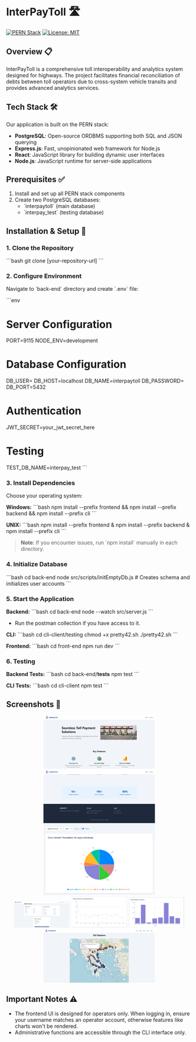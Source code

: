 # InterPayToll 🛣️

[![PERN Stack](https://img.shields.io/badge/PERN-Stack-blue.svg)](https://www.postgresql.org/)
[![License: MIT](https://img.shields.io/badge/License-MIT-yellow.svg)](https://opensource.org/licenses/MIT)

## Overview 📋

InterPayToll is a comprehensive toll interoperability and analytics system designed for highways. The project facilitates financial reconciliation of debts between toll operators due to cross-system vehicle transits and provides advanced analytics services.

## Tech Stack 🛠️

Our application is built on the PERN stack:

- **PostgreSQL**: Open-source ORDBMS supporting both SQL and JSON querying
- **Express.js**: Fast, unopinionated web framework for Node.js
- **React**: JavaScript library for building dynamic user interfaces
- **Node.js**: JavaScript runtime for server-side applications

## Prerequisites ✅

1. Install and set up all PERN stack components
2. Create two PostgreSQL databases:
   - \`interpaytoll\` (main database)
   - \`interpay_test\` (testing database)

## Installation & Setup 🚀

### 1. Clone the Repository

\```bash
git clone [your-repository-url]
\```

### 2. Configure Environment

Navigate to \`back-end\` directory and create \`.env\` file:

\```env

# Server Configuration

PORT=9115
NODE_ENV=development

# Database Configuration

DB_USER=<yourusername>
DB_HOST=localhost
DB_NAME=interpaytoll
DB_PASSWORD=<yourpassword>
DB_PORT=5432

# Authentication

JWT_SECRET=your_jwt_secret_here

# Testing

TEST_DB_NAME=interpay_test
\```

### 3. Install Dependencies

Choose your operating system:

**Windows:**
\```bash
npm install --prefix frontend && npm install --prefix backend && npm install --prefix cli
\```

**UNIX:**
\```bash
npm install --prefix frontend & npm install --prefix backend & npm install --prefix cli
\```

> **Note**: If you encounter issues, run \`npm install\` manually in each directory.

### 4. Initialize Database

\```bash
cd back-end
node src/scripts/initEmptyDb.js # Creates schema and initializes user accounts
\```

### 5. Start the Application

**Backend:**
\```bash
cd back-end
node --watch src/server.js
\```

- Run the postman collection if you have access to it.

**CLI:**
\```bash
cd cli-client/testing
chmod +x pretty42.sh
./pretty42.sh
\```

**Frontend:**
\```bash
cd front-end
npm run dev
\```

### 6. Testing

**Backend Tests:**
\```bash
cd back-end/**tests**
npm test
\```

**CLI Tests:**
\```bash
cd cli-client
npm test
\```

## Screenshots 📸

<p align="center">
  <img src="front-end/screenshots/home1.png" width="60%" /><br>
  <img src="front-end/screenshots/home2.png" width="60%" /><br>
  <img src="front-end/screenshots/debts.png" width="60%" /><br>
  <img src="front-end/screenshots/piechart.png" width="30%" />
  <img src="front-end/screenshots/linechart.png" width="30%" />
  <img src="front-end/screenshots/barchart.png" width="30%" /><br>
  <img src="front-end/screenshots/map.png" width="60%" />
</p>

## Important Notes ⚠️

- The frontend UI is designed for operators only. When logging in, ensure your username matches an operator account, otherwise features like charts won't be rendered.
- Administrative functions are accessible through the CLI interface only.
